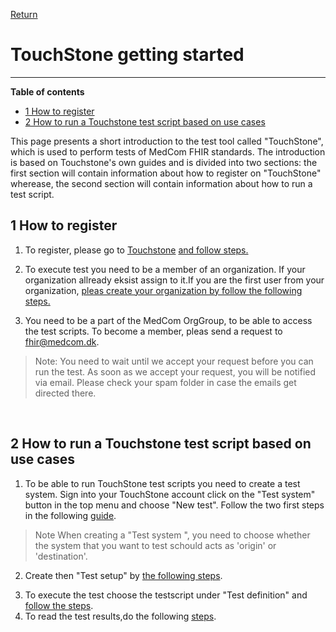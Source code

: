 [Return](../../index.md)

# TouchStone getting started
<hr>

**Table of contents**
* [1 How to register](#1-how-to-register)
* [2 How to run a Touchstone test script based on use cases](#2-how-to-run-a-touchstone-test-script-based-on-use-cases)

<!-- [3 Touchstone .NET client Demo](#3-touchstone-net-client-demo)
 [4 Java FHIR client setup](#4-java-fhir-client-setup) -->

This page presents a short introduction to the test tool called "TouchStone", which is used to perform tests of MedCom FHIR standards. The introduction is based on Touchstone's own guides and is divided into two sections: the first section will contain information about how to register on "TouchStone" wherease, the second section will contain information about how to run a test script. 



## 1 How to register

1. To register, please go to <a href="https://touchstone.aegis.net/touchstone/login" target="_blank">Touchstone</a> <a href="https://touchstone.aegis.net/touchstone/userguide/html/registration-and-login/register.html" target= "_blank">and follow steps.</a>

2. To execute test you need to be a member of an organization. If your organization allready eksist assign to it.If you are the first user from your organization, <a href="https://touchstone.aegis.net/touchstone/userguide/html/registration-and-login/membership.html#new-organization" target="_blank"> pleas create your organization by follow the following steps.</a> 

3. You need to be a part of the MedCom OrgGroup, to be able to access the test scripts. To become a member, pleas send a request to <a href="mailto:fhir@medcom.dk">fhir@medcom.dk</a>.

> Note: You need to wait until we accept your request before you can run the test. As soon as we accept your request, you will be notified via email. Please check your spam folder in case the emails get directed there.
<br>

## 2 How to run a Touchstone test script based on use cases

1. To be able to run TouchStone test scripts you need to create a test system. Sign into your TouchStone account click on the "Test system" button in the top menu and choose "New test". Follow the two first steps in the following  <a href="https://touchstone.aegis.net/touchstone/userguide/html/test-systems/creating.html" target="_blank">guide</a>. 
 >Note When creating a "Test system ", you need to choose whether the system that you want to test schould acts as 'origin' or 'destination'.

2. Create then "Test setup" by  <a href="https://touchstone.aegis.net/touchstone/userguide/html/executing-tests/test-setup.html" target="_blank"> the following steps</a>. 
<!-- 3. Ensure that you have a program that can build and use API to test   -->
3. To execute the test choose the testscript under "Test definition" and <a href="https://touchstone.aegis.net/touchstone/userguide/html/executing-tests/test-execs.html" target="_blank">follow the steps</a>.  
4. To read the test results,do the following <a href="https://touchstone.aegis.net/touchstone/userguide/html/executing-tests/test-exec-results.html" target="_blank">steps</a>.



<!-- ## 3 Touchstone .NET client Demo
[Demo of a .NET client](https://github.com/medcomdk/touchstone-client-demo-dotnet) calling the MedCom Touchstone test Suite 


## 4 Java FHIR client setup
[http://svn.medcom.dk/svn/drafts/TestProcedurer/Touchstone/MedcomTouchstoneTest/java%20FHIR%20client.pptx](http://svn.medcom.dk/svn/drafts/TestProcedurer/Touchstone/MedcomTouchstoneTest/java%20FHIR%20client.pptx) -->

<!-- ## 5 Release Notes

[The latest changes of this page can be found here.](ReleaseNotesTouchStoneGettingStarted.md) -->